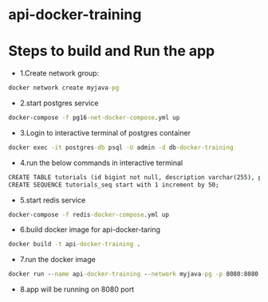 # api-docker-training

# Steps to build and Run the app
- 1.Create network group:
```cmd
docker network create myjava-pg
```
- 2.start postgres service
```cmd
docker-compose -f pg16-net-docker-compose.yml up
```
- 3.Login to interactive terminal of postgres container
```cmd
docker exec -it postgres-db psql -U admin -d db-docker-training
```
- 4.run the below commands in interactive terminal
```cmd
CREATE TABLE tutorials (id bigint not null, description varchar(255), published boolean, title varchar(255), primary key (id));
CREATE SEQUENCE tutorials_seq start with 1 increment by 50;
```
- 5.start redis service
```cmd
docker-compose -f redis-docker-compose.yml up
```
- 6.build docker image for api-docker-taring
```cmd
docker build -t api-docker-training .
```
- 7.run the docker image
```cmd
docker run --name api-docker-training --network myjava-pg -p 8080:8080 -e DB_HOST=postgres-db -e DB_PORT=5432 -e DB_NAME=db-docker-training -e DB_USER=admin -e DB_PASSWORD=admin -e SPRING_PROFILES_ACTIVE=pg -e REDIS_HOST=my-redis-instance -e REDIS_PORT=6379 -e REDIS_PASSWORD=admin -e REDIS_DB=4 --restart unless-stopped api-docker-training
```
- 8.app will be running on 8080 port
